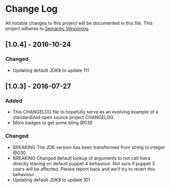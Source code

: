 # Change Log
All notable changes to this project will be documented in this file.
This project adheres to [Semantic Versioning](http://semver.org/).

## [1.0.4] - 2016-10-24
### Changed
- Updating default JDK8 to update 111

## [1.0.3] - 2016-07-27
### Added
- This CHANGELOG file to hopefully serve as an evolving example of a standardized open source project CHANGELOG.
- More badges to get some bling @030

### Changed
- BREAKING The JDK version has been transformed from string to integer @030
- BREAKING Changed default lookup of arguments to not call hiera directly leaning on default puppet 4 behaviour. Not sure if puppet 3 users will be affected. Please report back and we'll try to revert this behaviour.
- Updating default JDK8 to update 101
